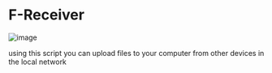 # F-Receiver
![image](https://user-images.githubusercontent.com/45274219/96129744-a65ff080-0f14-11eb-89e8-519e97af6683.png)


 using this script you can upload files to your computer from other devices in the local network
